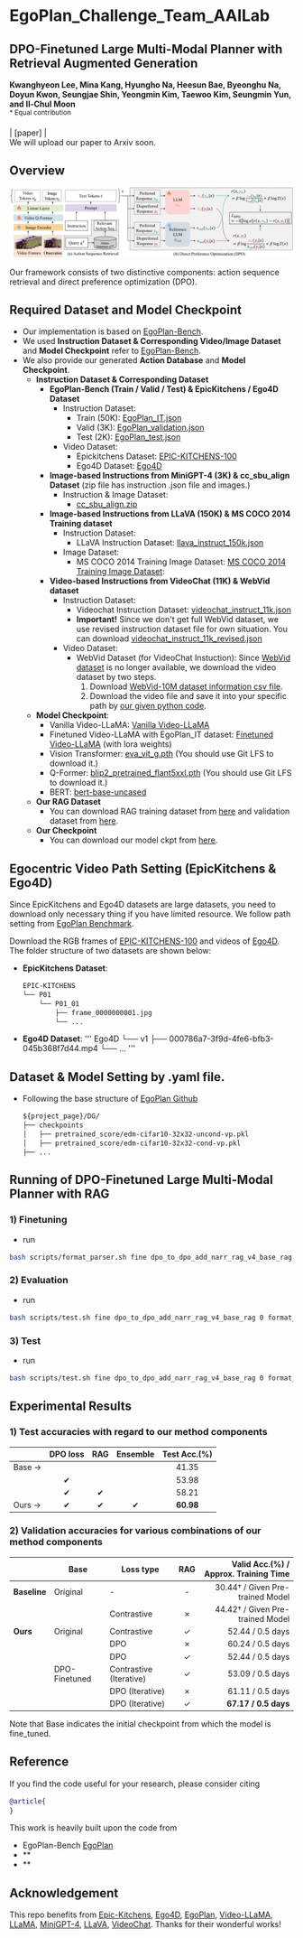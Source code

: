 # EgoPlan_Challenge_Team_AAILab


## DPO-Finetuned Large Multi-Modal Planner with Retrieval Augmented Generation  <br><sub> </sub>
**Kwanghyeon Lee, Mina Kang, Hyungho Na, Heesun Bae, Byeonghu Na, Doyun Kwon, Seungjae Shin, Yeongmin Kim, Taewoo Kim, Seungmin Yun, and Il-Chul Moon**   
<sup> * Equal contribution </sup> <br>

| [paper] |  <br>
We will upload our paper to Arxiv soon.

## Overview
![Teaser image](./figure/overview_v4_1.png)

Our framework consists of two distinctive components: action sequence retrieval and direct preference optimization (DPO).

## Required Dataset and Model Checkpoint
- Our implementation is based on [EgoPlan-Bench](https://github.com/ChenYi99/EgoPlan).
- We used **Instruction Dataset & Corresponding Video/Image Dataset** and **Model Checkpoint** refer to [EgoPlan-Bench](https://github.com/ChenYi99/EgoPlan).
- We also provide our generated **Action Database** and **Model Checkpoint**.
  - **Instruction Dataset & Corresponding Dataset**
    - **EgoPlan-Bench (Train / Valid / Test) & EpicKitchens / Ego4D Dataset**
      - Instruction Dataset:
        - Train (50K): [EgoPlan_IT.json](https://drive.google.com/file/d/139UXIgOXbK55tNlK03TBrdSWXdupfrL5/view)
        - Valid (3K): [EgoPlan_validation.json](https://drive.google.com/file/d/1Hy-mWrtuDjuq29iCQxCQzk0htTJs8SHg/view)
        - Test (2K): [EgoPlan_test.json](https://drive.google.com/file/d/1G3cH58qlXI11iRFc8R1oFXpHhEiOh4Bd/view)
      - Video Dataset:
        - Epickitchens Dataset: [EPIC-KITCHENS-100](https://github.com/epic-kitchens/epic-kitchens-download-scripts)
        - Ego4D Dataset: [Ego4D](https://ego4d-data.org/#download)
    - **Image-based Instructions from MiniGPT-4 (3K) & cc_sbu_align Dataset** (zip file has instruction .json file and images.)
      - Instruction & Image Dataset:
        - [cc_sbu_align.zip](https://drive.google.com/file/d/1nJXhoEcy3KTExr17I7BXqY5Y9Lx_-n-9/view)
    - **Image-based Instructions from LLaVA (150K) & MS COCO 2014 Training dataset**
      - Instruction Dataset:
        - LLaVA Instruction Dataset: [llava_instruct_150k.json](https://huggingface.co/datasets/liuhaotian/LLaVA-Instruct-150K)
      - Image Dataset:
        - MS COCO 2014 Training Image Dataset: [MS COCO 2014 Training Image Dataset](https://cocodataset.org/#download):
    - **Video-based Instructions from VideoChat (11K) & WebVid dataset**
      - Instruction Dataset:
        - Videochat Instruction Dataset: [videochat_instruct_11k.json](https://drive.google.com/file/d/1C-7xmf42QUEi4ApXTcxBHr5nLvTWXyUi/view)
        - **Important!** Since we don't get full WebVid dataset, we use revised instruction dataset file for own situation. You can download [videochat_instruct_11k_revised.json](https://drive.google.com/file/d/1rjeCoMYELJ4wGkO9HG243IhlsxfVPfc1/view?usp=drive_link)
      - Video Dataset:
        - WebVid Dataset (for VideoChat Instuction): Since [WebVid dataset](https://github.com/m-bain/webvid) is no longer available, we download the video dataset by two steps.
          1. Download [WebVid-10M dataset information csv file](https://huggingface.co/datasets/TempoFunk/webvid-10M/tree/main).
          2. Download the video file and save it into your specific path by [our given python code](https://drive.google.com/file/d/1i7iBfbC_RD2CL_Chq9S5uh8SCWsvSUlY/view?usp=drive_link).
  - **Model Checkpoint**:
    - Vanilla Video-LLaMA: [Vanilla Video-LLaMA](https://huggingface.co/DAMO-NLP-SG/Video-LLaMA-2-7B-Finetuned/tree/main)
    - Finetuned Video-LLaMA with EgoPlan_IT dataset: [Finetuned Video-LLaMA](https://huggingface.co/ChenYi99/EgoPlan-Video-LLaMA-2-7B/tree/main) (with lora weights)
    - Vision Transformer: [eva_vit_g.pth](https://huggingface.co/lainxx/eva_vit_g/blob/main/eva_vit_g.pth) (You should use Git LFS to download it.)
    - Q-Former: [blip2_pretrained_flant5xxl.pth](https://huggingface.co/spaces/Vision-CAIR/minigpt4/blob/main/blip2_pretrained_flant5xxl.pth) (You should use Git LFS to download it.)
    - BERT: [bert-base-uncased](https://huggingface.co/google-bert/bert-base-uncased/tree/main)
  - **Our RAG Dataset**
    - You can download RAG training dataset from [here](https://drive.google.com/drive/folders/1JmXCK3QZJSxjP8a-DcBPWSAQQoqvK98S?usp=sharing) and validation dataset from [here](https://drive.google.com/drive/folders/1JmXCK3QZJSxjP8a-DcBPWSAQQoqvK98S?usp=sharing).
  - **Our Checkpoint**
    - You can download our model ckpt from [here](https://drive.google.com/drive/folders/1zBRv-OIm9SaAis9wmAAf2BBQxCFhp3gj?usp=sharing).

## Egocentric Video Path Setting (EpicKitchens & Ego4D)

Since EpicKitchens and Ego4D datasets are large datasets, you need to download only necessary thing if you have limited resource.
We follow path setting from [EgoPlan Benchmark](https://github.com/ChenYi99/EgoPlan).

Download the RGB frames of [EPIC-KITCHENS-100](https://github.com/epic-kitchens/epic-kitchens-download-scripts) and videos of [Ego4D](https://ego4d-data.org/#download). The folder structure of two datasets are shown below:
- **EpicKitchens Dataset**:
  ```
  EPIC-KITCHENS
  └── P01
      └── P01_01
          ├── frame_0000000001.jpg
          └── ...
  ```
- **Ego4D Dataset**:
  '''
  Ego4D
  └── v1
      ├── 000786a7-3f9d-4fe6-bfb3-045b368f7d44.mp4
      └── ...
  '''

## Dataset & Model Setting by .yaml file.
- Following the base structure of [EgoPlan Github](https://github.com/ChenYi99/EgoPlan)
  ```
  ${project_page}/DG/
  ├── checkpoints
  │   ├── pretrained_score/edm-cifar10-32x32-uncond-vp.pkl
  │   ├── pretrained_score/edm-cifar10-32x32-cond-vp.pkl
  ├── ...
  ```

## Running of DPO-Finetuned Large Multi-Modal Planner with RAG

### 1) Finetuning 
    
  - run
  ```bash
  bash scripts/format_parser.sh fine dpo_to_dpo_add_narr_rag_v4_base_rag 0,1,2,3,4,5,6,7 8 26501
  ```

### 2) Evaluation

  - run
  ```bash
  bash scripts/test.sh fine dpo_to_dpo_add_narr_rag_v4_base_rag 0 format_eval --epoch,{epoch num},--time,{folder_name}

  ```
  
   

### 3) Test
 
  - run
  ```bash
  bash scripts/test.sh fine dpo_to_dpo_add_narr_rag_v4_base_rag 0 format_test --epoch,{epoch num},--time,{folder_name}
  ```



## Experimental Results
### 1) Test accuracies with regard to our method components
|                  | DPO loss | RAG  | Ensemble | Test Acc.(%) |
|------------------|:--------:|:----:|:--------:|:------------:|
| Base →           |         |      |          | 41.35        |
|                  | ✔        |     |          | 53.98        |
|                  | ✔        | ✔    |         | 58.21        |
| Ours →           | ✔        | ✔    | ✔        | **60.98**    |

### 2) Validation accuracies for various combinations of our method components
|                 | Base      | Loss type               | RAG  | Valid Acc.(%) / Approx. Training Time  |
|-----------------|-----------|-------------------------|:----:|---------------------------------------:|
| **Baseline**    | Original  | -             | -    | 30.44† / Given Pre-trained Model       |
|                 |           |Contrastive                 | ✗    | 44.42† / Given Pre-trained Model       |
| **Ours**        | Original  | Contrastive             | ✓    | 52.44 / 0.5 days                       |
|                 |           | DPO                     | ✗    | 60.24 / 0.5 days                       |
|                 |           | DPO                     | ✓    | 52.44 / 0.5 days                       |
|                 | DPO-Finetuned | Contrastive (Iterative) | ✓ | 53.09 / 0.5 days                       |
|                 |           | DPO (Iterative)         | ✗    | 61.11 / 0.5 days                       |
|                 |           | DPO (Iterative)         | ✓    | **67.17 / 0.5 days**                   |

Note that Base indicates the initial checkpoint from which the model is fine_tuned.


## Reference
If you find the code useful for your research, please consider citing
```bib
@article{
}
```
This work is heavily built upon the code from
 - EgoPlan-Bench [EgoPlan](https://github.com/ChenYi99/EgoPlan)
 - **
 - **


 ## Acknowledgement
This repo benefits from [Epic-Kitchens](https://epic-kitchens.github.io/2023), [Ego4D](https://ego4d-data.org/), 
[EgoPlan](https://github.com/ChenYi99/EgoPlan), 
[Video-LLaMA](https://github.com/DAMO-NLP-SG/Video-LLaMA), 
[LLaMA](https://github.com/facebookresearch/llama),
[MiniGPT-4](https://github.com/Vision-CAIR/MiniGPT-4), 
[LLaVA](https://github.com/haotian-liu/LLaVA), 
[VideoChat](https://github.com/OpenGVLab/Ask-Anything). Thanks for their wonderful works!
